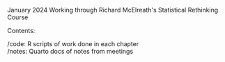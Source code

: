 January 2024
Working through Richard McElreath's Statistical Rethinking Course 

Contents: 

/code: R scripts of work done in each chapter  
/notes: Quarto docs of notes from meetings 
